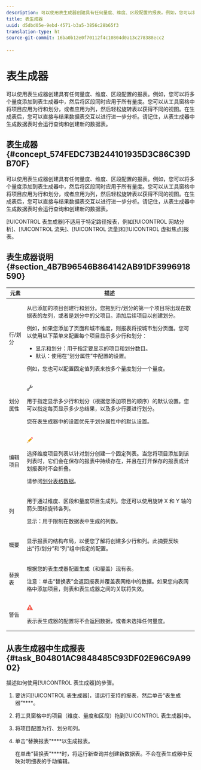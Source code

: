 ```yaml
---
description: 可以使用表生成器创建具有任何量度、维度、区段配置的报表。例如，您可以将多个量度添加到表生成器中，然后将区段同时应用于所有量度。您可以从工具窗格中将项目应用为行和划分，或者应用为列，然后轻松旋转表以获得不同的视图。在生成表后，您可以直接与结果数据表交互以进行进一步分析。请记住，从表生成器中生成数据表时会运行查询和创建新的数据表。
title: 表生成器
uuid: d5dbd05e-9ebd-4571-b3a5-3856c28b65f3
translation-type: ht
source-git-commit: 16ba0b12e0f70112f4c10804d0a13c278388ecc2

---
```



# 表生成器

可以使用表生成器创建具有任何量度、维度、区段配置的报表。例如，您可以将多个量度添加到表生成器中，然后将区段同时应用于所有量度。您可以从工具窗格中将项目应用为行和划分，或者应用为列，然后轻松旋转表以获得不同的视图。在生成表后，您可以直接与结果数据表交互以进行进一步分析。请记住，从表生成器中生成数据表时会运行查询和创建新的数据表。

## 表生成器 {#concept_574FEDC73B244101935D3C86C39DB70F}

可以使用表生成器创建具有任何量度、维度、区段配置的报表。例如，您可以将多个量度添加到表生成器中，然后将区段同时应用于所有量度。您可以从工具窗格中将项目应用为行和划分，或者应用为列，然后轻松旋转表以获得不同的视图。在生成表后，您可以直接与结果数据表交互以进行进一步分析。请记住，从表生成器中生成数据表时会运行查询和创建新的数据表。

[!UICONTROL 表生成器]不适用于特定路径报表，例如[!UICONTROL 网站分析]、[!UICONTROL 流失]、[!UICONTROL 流量]和[!UICONTROL 虚拟焦点]报表。

## 表生成器说明 {#section_4B7B96546B864142AB91DF3996918590}

<table id="table_C11D78E62DEF48A78B50EFB8669817BC"> 
 <thead> 
  <tr> 
   <th colname="col1" class="entry"> 元素 </th> 
   <th colname="col2" class="entry"> 描述 </th> 
  </tr> 
 </thead>
 <tbody> 
  <tr> 
   <td colname="col1"> <span class="wintitle"> 行/划分</span> </td> 
   <td colname="col2"> <p>从已添加的项目创建行和划分。您拖到<span class="wintitle">行/划分</span>的第一个项目将出现在数据表的左列，或者是划分中的父项目。添加后续项目以创建划分。 </p> <p>例如，如果您添加了页面和城市维度，则报表将按城市划分页面。您可以使用以下菜单来配置每个项目显示多少行和划分： </p> 
    <ul id="ul_702F215DFB814398B8F1879EDFEC103F"> 
     <li id="li_95C4DF2B33524C94BBD2E07397393300"> <span class="uicontrol">显示</span>和<span class="uicontrol">划分</span>：用于指定要显示的项目和划分数目。 </li> 
     <li id="li_D594C7F31A094D1EA1A070B80794E006"> <span class="uicontrol">默认</span>：使用在<span class="wintitle">“划分属性”</span>中配置的设置。 </li> 
    </ul> <p>例如，您也可以配置固定值列表来按多个量度划分一个量度。 </p> </td> 
  </tr> 
  <tr> 
   <td colname="col1"> <span class="wintitle"> 划分属性</span> </td> 
   <td colname="col2"> <p><img placement="inline"  src="assets/Settings_Illustrative.png" id="image_C46860621CF94E88AF592B8660F28E57"> </img> </p> <p>用于指定显示多少行和划分（根据您添加项目的顺序）的默认设置。您可以指定每页显示多少总结果，以及多少行要进行划分。 </p> <p>您在<span class="wintitle">表生成器</span>中的设置优先于<span class="wintitle">划分属性</span>中的默认设置。 </p> </td> 
  </tr> 
  <tr> 
   <td colname="col1"> <span class="wintitle"> 编辑项目</span> </td> 
   <td colname="col2"> <p><img  src="assets/Edit_Buttcon.png" id="image_E44BCC4B0BFF453D8564047E3DA2501A"> </img> </p> <p>选择维度项目列表以针对划分创建一个固定列表。当您将项目添加到该列表时，它们会在保存的报表中持续存在，并且在打开保存的报表或计划报表时不会折叠。 </p> <p>请参阅<a href="/help/analyze/ad-hoc-analysis/c-reports-configure.md#task_29BEE0AF09DA4625B9B44BAB77D7C841"  >划分表格数据</a>。 </p> </td> 
  </tr> 
  <tr> 
   <td colname="col1"> <span class="wintitle"> 列</span> </td> 
   <td colname="col2"> <p>用于通过维度、区段和量度项目生成列。您还可以使用旋转 X 和 Y 轴的箭头图标旋转各列。 </p> <p> <span class="uicontrol">显示</span>：用于限制在数据表中生成的列数。 </p> </td> 
  </tr> 
  <tr> 
   <td colname="col1"> <span class="wintitle"> 概要</span> </td> 
   <td colname="col2"> <p>显示报表的结构布局，以便您了解将创建多少行和列。此摘要反映出<span class="uicontrol"></span>“行/划分”和“列”<span class="uicontrol"></span>组中指定的配置。 </p> </td> 
  </tr> 
  <tr> 
   <td colname="col1"> <span class="wintitle"> 替换表</span> </td> 
   <td colname="col2"> <p>根据您的<span class="wintitle">表生成器</span>配置生成（和覆盖）现有表。 </p> <p>注意：单击“替换表”<span class="uicontrol"></span>会返回报表并覆盖表网格中的数据。如果您向表网格中添加项目，则表和<span class="wintitle">表生成器</span>之间的关联将失效。 </p> </td> 
  </tr> 
  <tr> 
   <td colname="col1"> 警告 </td> 
   <td colname="col2"> <p><img id="image_619E1068C6084D41853DA3DD6B85DFC9"  src="assets/AlertRed_Illustrative.png" placement="inline" /> </p> <p>表示<span class="wintitle">表生成器</span>的配置将不会返回数据，或者未选择任何量度。 </p> </td> 
  </tr> 
 </tbody> 
</table>

## 从表生成器中生成报表 {#task_B04801AC9848485C93DF02E96C9A9902}

描述如何使用[!UICONTROL 表生成器]的步骤。

<!-- 

t_table_builder.xml

 -->

1. 要访问[!UICONTROL 表生成器]，请运行支持的报表，然后单击“表生成器”****。
1. 将工具窗格中的项目（维度、量度和区段）拖到[!UICONTROL 表生成器]中。
1. 将项目配置为行、划分和列。
1. 单击“替换报表”****&#x200B;以生成报表。

   在单击“替换表”****&#x200B;时，将运行新查询并创建新数据表。不会在表生成器中反映对明细表的手动编辑。

